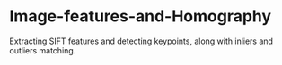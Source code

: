 # Image-features-and-Homography
Extracting SIFT features and detecting keypoints, along with inliers and outliers matching.
